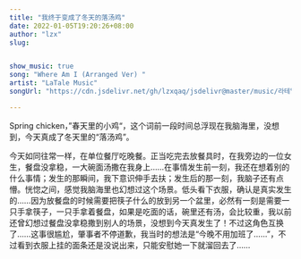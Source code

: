 ```yaml
---
title: "我终于变成了冬天的落汤鸡"
date: 2022-01-05T19:20:26+08:00
author: "lzx"
slug: 


show_music: true
song: "Where Am I (Arranged Ver) "
artist: "LaTale Music"
songUrl: "https://cdn.jsdelivr.net/gh/lzxqaq/jsdelivr@master/music/라테일_OST_BGM_009_상점_where_am_i_arranged_ver.mp3"

---
```


Spring chicken，”春天里的小鸡“，这个词前一段时间总浮现在我脑海里，没想到，今天真成了冬天里的“落汤鸡”。

今天如同往常一样，在单位餐厅吃晚餐。正当吃完去放餐具时，在我旁边的一位女生，餐盘没拿稳，一大碗面汤撒在我身上……在事情发生前一刻，我还在想着别的什么事情；发生的那瞬间，我下意识伸手去扶；发生后的那一刻，我脑子还有点懵。恍惚之间，感觉我脑海里也幻想过这个场景。低头看下衣服，确认是真实发生的……因为放餐盘的时候需要把筷子什么的放到另一个盆里，必然有一刻是需要一只手拿筷子，一只手拿着餐盘，如果是吃面的话，碗里还有汤，会比较重，我以前还曾幻想过餐盘没拿稳撒到别人的场景，没想到今天真发生了！不过这角色互换了……这事很尴尬，肇事者不停道歉，我当时的想法是“今晚不用加班了……”，不过看到衣服上挂的面条还是没说出来，只能安慰她一下就溜回去了……



